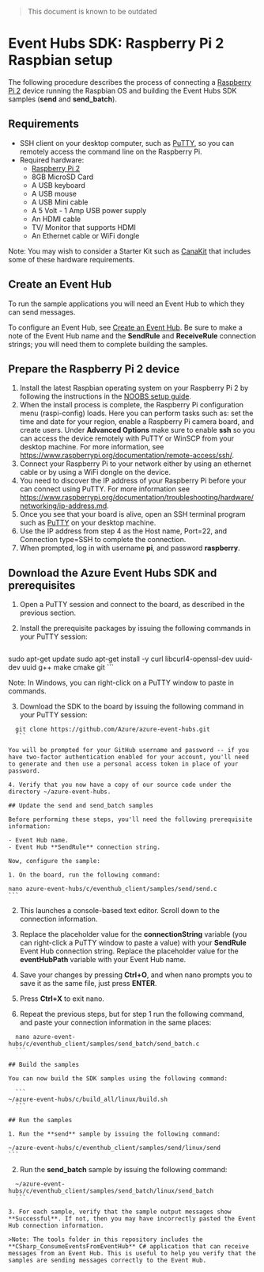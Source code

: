 <properties
  pageTitle="Raspberry Pi 2 Raspbian Setup"
  description="Set up board"
  services="azure-iot"
  documentationCenter=".net"
  authors="dominicbetts"
  manager="timlt"
  editor=""/>

<tags
  ms.service="azure-iot"
  ms.workload="tbd"
  ms.tgt_pltfrm="na"
  ms.devlang="na"
  ms.topic="article"
  ms.date="06/23/2015"
  ms.author="dobett"/>

> This document is known to be outdated

# Event Hubs SDK: Raspberry Pi 2 Raspbian setup

The following procedure describes the process of connecting a [Raspberry Pi 2](http://beagleboard.org/black) device running the Raspbian OS and building the Event Hubs SDK samples (**send** and **send_batch**).

## Requirements

- SSH client on your desktop computer, such as [PuTTY](http://www.putty.org/), so you can remotely access the command line on the Raspberry Pi.
- Required hardware:
  - [Raspberry Pi 2](http://www.amazon.com/Raspberry-Pi-Model-Project-Board/dp/B00T2U7R7I/ref=sr_1_1?ie=UTF8&qid=1429516842&sr=8-1&keywords=raspberry+pi)
  - 8GB MicroSD Card
  - A USB keyboard
  - A USB mouse
  - A USB Mini cable
  - A 5 Volt - 1 Amp USB power supply
  - An HDMI cable
  - TV/ Monitor that supports HDMI
  - An Ethernet cable or WiFi dongle

Note: You may wish to consider a Starter Kit such as [CanaKit](http://www.amazon.com/CanaKit-Raspberry-Complete-Original-Preloaded/dp/B008XVAVAW/ref=sr_1_4?ie=UTF8&qid=1429516842&sr=8-4&keywords=raspberry+pi) that includes some of these hardware requirements.

## Create an Event Hub

To run the sample applications you will need an Event Hub to which they can send messages.

To configure an Event Hub, see [Create an Event Hub](./create_event_hub.md). Be sure to make a note of the Event Hub name and the **SendRule** and **ReceiveRule** connection strings; you will need them to complete building the samples.

## Prepare the Raspberry Pi 2 device

1. Install the latest Raspbian operating system on your Raspberry Pi 2 by
following the instructions in the [NOOBS setup
guide](http://www.raspberrypi.org/help/noobs-setup/).
2. When the install process is complete, the Raspberry Pi configuration menu
(raspi-config) loads. Here you can perform tasks such as: set the time and date for your region, enable a Raspberry Pi camera board, and create users. Under **Advanced
Options** make sure to enable **ssh** so you can access the device remotely with
PuTTY or WinSCP from your desktop machine. For more information, see
https://www.raspberrypi.org/documentation/remote-access/ssh/.
3. Connect your Raspberry Pi to your network either by using an ethernet cable or by using a WiFi dongle on the device.
4. You need to discover the IP address of your Raspberry Pi before your can
connect using PuTTY. For more information see
https://www.raspberrypi.org/documentation/troubleshooting/hardware/networking/ip-address.md.
5. Once you see that your board is alive, open an SSH terminal program such as [PuTTY](http://www.putty.org/) on your desktop machine.
6. Use the IP address from step 4 as the Host name, Port=22, and Connection type=SSH to complete the connection.
7. When prompted, log in with username **pi**, and password **raspberry**.

## Download the Azure Event Hubs SDK and prerequisites

1. Open a PuTTY session and connect to the board, as described in the previous section.

2. Install the prerequisite packages by issuing the following commands in your PuTTY session:

	```
  sudo apt-get update
  sudo apt-get install -y curl libcurl4-openssl-dev uuid-dev uuid g++ make cmake git
	```

  Note: In Windows, you can right-click on a PuTTY window to paste in commands.

3. Download the SDK to the board by issuing the following command in your PuTTY session:

  ```
	git clone https://github.com/Azure/azure-event-hubs.git
	```

  You will be prompted for your GitHub username and password -- if you have two-factor authentication enabled for your account, you'll need to generate and then use a personal access token in place of your password.

4. Verify that you now have a copy of our source code under the directory ~/azure-event-hubs.

## Update the send and send_batch samples

Before performing these steps, you'll need the following prerequisite information:

- Event Hub name.
- Event Hub **SendRule** connection string.

Now, configure the sample:

1. On the board, run the following command:

  ```
	nano azure-event-hubs/c/eventhub_client/samples/send/send.c
	```

2. This launches a console-based text editor. Scroll down to the connection information.

3. Replace the placeholder value for the **connectionString** variable (you can right-click a PuTTY window to paste a value) with your **SendRule** Event Hub connection string. Replace the placeholder value for the **eventHubPath** variable with your Event Hub name.

4. Save your changes by pressing **Ctrl+O**, and when nano prompts you to save it as the same file, just press **ENTER**.

5. Press **Ctrl+X** to exit nano.

6. Repeat the previous steps, but for step 1 run the following command, and paste your connection information in the same places:

  ```
	nano azure-event-hubs/c/eventhub_client/samples/send_batch/send_batch.c
	```

## Build the samples

You can now build the SDK samples using the following command:

	```
  ~/azure-event-hubs/c/build_all/linux/build.sh
	```

## Run the samples

1. Run the **send** sample by issuing the following command:

  ```
	~/azure-event-hubs/c/eventhub_client/samples/send/linux/send
	```

2. Run the **send_batch** sample by issuing the following command:

  ```
	~/azure-event-hubs/c/eventhub_client/samples/send_batch/linux/send_batch
	```

3. For each sample, verify that the sample output messages show **Successful**. If not, then you may have incorrectly pasted the Event Hub connection information.

>Note: The tools folder in this repository includes the **CSharp_ConsumeEventsFromEventHub** C# application that can receive messages from an Event Hub. This is useful to help you verify that the samples are sending messages correctly to the Event Hub.

